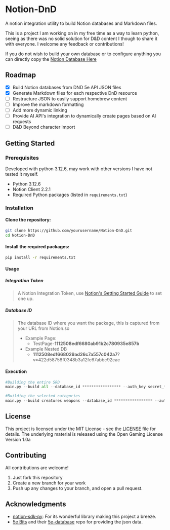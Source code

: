 # Notion-DnD

A notion integration utility to build Notion databases and Markdown files.

This is a project I am working on in my free time as a way to learn python, seeing as there was no solid solution for D&D content I though to share it with everyone. I welcome any feedback or contributions!

If you do not wish to build your own database or to configure anything you can directly copy the [Notion Database Here](https://dnd-srd.notion.site/)

## Roadmap

- [x] Build Notion databases from DND 5e API JSON files
- [x] Generate Markdown files for each respective DnD resource
- [ ] Restructure JSON to easily support homebrew content
- [ ] Improve the markdown formatting
- [ ] Add more dynamic linking
- [ ] Provide AI API's integration to dynamically create pages based on AI requests
- [ ] D&D Beyond character import

## Getting Started

### Prerequisites

Developed with python 3.12.6, may work with other versions I have not tested it myself.
- Python 3.12.6
- Notion Client 2.2.1
- Required Python packages (listed in `requirements.txt`)

### Installation

#### Clone the repository:
```sh
git clone https://github.com/yourusername/Notion-DnD.git
cd Notion-DnD
```

#### Install the required packages:
```sh
pip install -r requirements.txt
```

#### Usage
##### Integration Token
> A Notion Integration Token, use [Notion's Getting Started Guide](https://www.notion.so/profile/integrations) to set one up.
##### Database ID
> The database ID where you want the package, this is captured from your URL from Notion.so
> - Example Page: 
>   - TestPage-**1112508edf6680ab91b2c780935e857b**
> - Example Nested DB 
>   - **1112508edf668029ad26c7a557c042a7**?v=422d58758f0348b3a12fe67abbc92cac
#### Execution
```python
#Building the entire SRD
main.py --build all --database_id ***************** --auth_key secret_*****************

#Building the selected categories
main.py --build creatures weapons --database_id ***************** --auth_key secret_*****************
```

## License

This project is licensed under the MIT License - see the [LICENSE](LICENSE) file for details. The underlying material is released using the Open Gaming License Version 1.0a

## Contributing
All contributions are welcome!

1. Just fork this repository
2. Create a new branch for your work
3. Push up any changes to your branch, and open a pull request. 

## Acknowledgments
- [notion-sdk-py](https://github.com/ramnes/notion-sdk-py): For its wonderful library making this project a breeze.
- [5e Bits](https://github.com/5e-bits) and their [5e-database](https://github.com/5e-bits/5e-database) repo for providing the json data.
